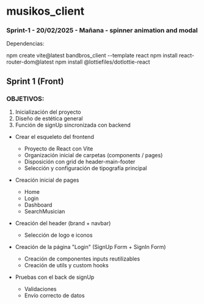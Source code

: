 # musikos_client
### Sprint-1 - 20/02/2025 - Mañana - spinner animation and modal

Dependencias:

npm create vite@latest bandbros_client --template react
npm install react-router-dom@latest
npm install @lottiefiles/dotlottie-react

## Sprint 1 (Front)

### OBJETIVOS:
1. Inicialización del proyecto
2. Diseño de estética general
3. Función de signUp sincronizada con backend

* Crear el esqueleto del frontend
    - Proyecto de React con Vite
    - Organización inicial de carpetas (components / pages)
    - Disposición con grid de header-main-footer
    - Selección y configuración de tipografía principal

* Creación inicial de pages
    - Home
    - Login
    - Dashboard
    - SearchMusician

* Creación del header (brand + navbar)
    - Selección de logo e iconos

* Creación de la página "Login" (SignUp Form + SignIn Form)
    - Creación de componentes inputs reutilizables
    - Creación de utils y custom hooks

* Pruebas con el back de signUp
    - Validaciones
    - Envío correcto de datos